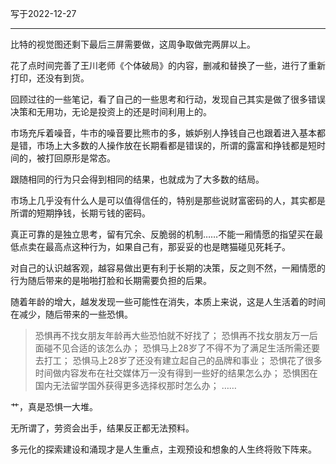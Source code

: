 写于2022-12-27

-----

比特的视觉图还剩下最后三屏需要做，这周争取做完两屏以上。

花了点时间完善了王川老师《个体破局》的内容，删减和替换了一些，进行了重新打印，还没有到货。

回顾过往的一些笔记，看了自己的一些思考和行动，发现自己其实是做了很多错误决策和无用功，无论是投资上的还是时间利用上的。

市场充斥着噪音，牛市的噪音要比熊市的多，嫉妒别人挣钱自己也跟着进入基本都是错，市场上大多数的人操作放在长期看都是错误的，所谓的露富和挣钱都是短时间的，被打回原形是常态。

跟随相同的行为只会得到相同的结果，也就成为了大多数的结局。

市场上几乎没有什么人是可以值得信任的，特别是那些说财富密码的人，其实都是所谓的短期挣钱，长期亏钱的密码。

真正可靠的是独立思考，留有冗余、反脆弱的机制……不能一厢情愿的指望买在最低点卖在最高点这种行为，如果自己有，那妥妥的也是瞎猫碰见死耗子。

对自己的认识越客观，越容易做出更有利于长期的决策，反之则不然，一厢情愿的行为随后带来的是啪啪打脸和长期需要负担的后果。

随着年龄的增大，越发发现一些可能性在消失，本质上来说，这是人生活着的时间在减少，随后带来的一些恐惧。
>恐惧再不找女朋友年龄再大些恐怕就不好找了；
恐惧再不找女朋友万一后面碰不见合适的该怎么办；
恐惧马上28岁了不得不为了满足生活所需还要去打工；
恐惧马上28岁了还没有建立起自己的品牌和事业；
恐惧花了很多时间做内容发布在社交媒体万一没有得到一些好的结果怎么办；
恐惧困在国内无法留学国外获得更多选择权那时怎么办；
……

艹，真是恐惧一大堆。

无所谓了，劳资会出手，结果反正都无法预料。

多元化的探索建设和涌现才是人生重点，主观预设和想象的人生终将败下阵来。



